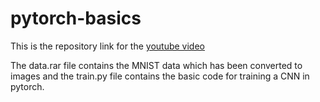 # pytorch-basics
This is the repository link for the [youtube video](https://youtu.be/upNZXD_l9T8 "Pytorch in 10 Minutes")

The data.rar file contains the MNIST data which has been converted to images and the train.py file contains the basic code for training a CNN in pytorch.
